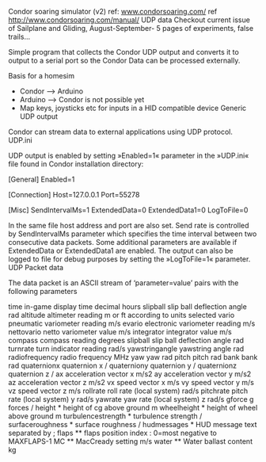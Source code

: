 Condor soaring simulator (v2)
ref: www.condorsoaring.com/
ref http://www.condorsoaring.com/manual/ UDP data
Checkout current issue of Sailplane and Gliding, August-September- 5 pages of experiments, false trails...

Simple program that collects the Condor UDP output
and converts it to output to a serial port
so the Condor Data can be processed externally.

Basis for a homesim
- Condor --> Arduino
- Arduino --> Condor is not possible yet
- Map keys, joysticks etc for inputs in a HID compatible device
Generic UDP output

Condor can stream data to external applications using UDP protocol.
UDP.ini

UDP output is enabled by setting »Enabled=1« parameter in the »UDP.ini« file found in Condor installation directory:

[General]
 Enabled=1

[Connection]
 Host=127.0.0.1
 Port=55278

[Misc]
 SendIntervalMs=1
 ExtendedData=0
 ExtendedData1=0
 LogToFile=0

In the same file host address and port are also set. Send rate is controlled by SendIntervalMs parameter which specifies the time interval between two consecutive data packets. Some additional parameters are available if ExtendedData or ExtendedData1 are enabled. The output can also be logged to file for debug purposes by setting the »LogToFile=1« parameter.
UDP Packet data

The data packet is an ASCII stream of ‘parameter=value’ pairs with the following parameters
		
time	    in-game display time	      decimal hours
slipball 	slip ball deflection angle	rad
altitude 	altimeter reading	          m or ft according to units selected
vario	    pneumatic variometer reading	  m/s
evario 	  electronic variometer reading	m/s
nettovario 	netto variometer value	  m/s
integrator 	integrator value	        m/s
compass 	compass reading	            degrees
slipball	slip ball deflection angle	rad
turnrate 	turn indicator reading	    rad/s
yawstringangle 	yawstring angle 	    rad
radiofrequency 	radio frequency 	    MHz
yaw	          yaw	rad
pitch	pitch	  rad
bank	bank	rad
quaternionx 	quaternion x 	/
quaterniony	quaternion y 	/
quaternionz	quaternion z	/
ax 	acceleration vector x	m/s2
ay	acceleration vector y	m/s2
az	acceleration vector z	m/s2
vx	speed vector x	m/s
vy	speed vector y	m/s
vz	speed vector z	m/s
rollrate	roll rate (local system)	rad/s
pitchrate	pitch rate (local system) y	rad/s
yawrate	yaw rate (local system) z	rad/s
gforce	g forces	/
height *	height of cg above ground	m
wheelheight *	height of wheel above ground	m
turbulencestrength *	turbulence strength	/
surfaceroughness *	surface roughness	/
hudmessages *	HUD message text	separated by ;
		flaps ** flaps position index : 0=most negative to MAXFLAPS-1
		MC ** MacCready setting m/s
		water ** Water ballast content kg
